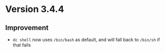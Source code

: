 # Version 3.4.4
## Improvement
- `dc shell` now uses `/bin/bash` as default, and will fall back to `/bin/sh` if that fails
